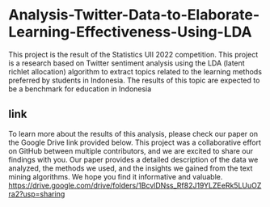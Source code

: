 # Analysis-Twitter-Data-to-Elaborate-Learning-Effectiveness-Using-LDA

This project is the result of the Statistics UII 2022 competition. This project is a research based on Twitter sentiment analysis using the LDA (latent richlet allocation) algorithm to extract topics related to the learning methods preferred by students in Indonesia. The results of this topic are expected to be a benchmark for education in Indonesia

## link
To learn more about the results of this analysis, please check our paper on the Google Drive link provided below. This project was a collaborative effort on GitHub between multiple contributors, and we are excited to share our findings with you. Our paper provides a detailed description of the data we analyzed, the methods we used, and the insights we gained from the text mining algorithms. We hope you find it informative and valuable.
https://drive.google.com/drive/folders/1BcvlDNss_Rf82J19YLZEeRk5LUuOZra2?usp=sharing

